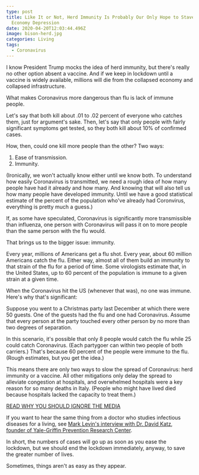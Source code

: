 ```yaml
---
type: post
title: Like It or Not, Herd Immunity Is Probably Our Only Hope to Stave Off
  Economy Depression
date: 2020-04-20T12:03:44.496Z
image: bison-herd.jpg
categories: Living
tags:
  - Coronavirus
---
```

I know President Trump mocks the idea of herd immunity, but there's really no other option absent a vaccine. And if we keep in lockdown until a vaccine is widely available, millions will die from the collapsed economy and collapsed infrastructure. 

What makes Coronavirus more dangerous than flu is lack of immune people. 

Let's say that both kill about .01 to .02 percent of everyone who catches them, just for argument's sake. Then, let's say that only people with fairly significant symptoms get tested, so they both kill about 10% of confirmed cases.

How, then, could one kill more people than the other? Two ways:

1. Ease of transmission.
2. Immunity.


(Ironically, we won't actually know either until we know both. To understand how easily Coronavirus is transmitted, we need a rough idea of how many people have had it already and how many. And knowing that will also tell us how many people have developed immunity. Until we have a good statistical estimate of the percent of the population who've already had Coronvirus, everything is pretty much a guess.)

If, as some have speculated, Coronavirus is significantly more transmissible than influenza, one person with Coronavirus will pass it on to more people than the same person with the flu would.

That brings us to the bigger issue: immunity. 

Every year, millions of Americans get a flu shot. Every year, about 60 million Americans catch the flu. Either way, almost all of them build an immunity to that strain of the flu for a period of time. Some virologists estimate that, in the United States, up to 60 percent of the population is immune to a given strain at a given time. 

When the Coronavirus hit the US (whenever that was), no one was immune. Here's why that's significant:

Suppose you went to a Christmas party last December at which there were 50 guests. One of the guests had the flu and one had Coronavirus. Assume that every person at the party touched every other person by no more than two degrees of separation. 

In this scenario, it's possible that only 8 people would catch the flu while 25 could catch Coronavirus. (Each partygoer can within two people of both carriers.) That's because 60 percent of the people were immune to the flu. (Rough estimates, but you get the idea.)

This means there are only two ways to slow the spread of Coronavirus: herd immunity or a vaccine. All other mitigations only delay the spread to alleviate congestion at hospitals, and overwhelmed hospitals were a key reason for so many deaths in Italy. (People who might have lived died because hospitals lacked the capacity to treat them.) 

[READ WHY YOU SHOULD IGNORE THE MEDIA](https://www.hennessysview.com/posts/2020/why-are-media-leading-us-into-despair/)

If you want to hear the same thing from a doctor who studies infectious diseases for a living, see [Mark Levin's interview with Dr. David Katz, founder of Yale-Griffin Prevention Research Center](https://www.foxnews.com/media/david-katz-coronavirus-vaccine-herd-immunity).

In short, the numbers of cases will go up as soon as you ease the lockdown, but we should end the lockdown immediately, anyway, to save the greater number of lives. 

Sometimes, things aren't as easy as they appear. 
